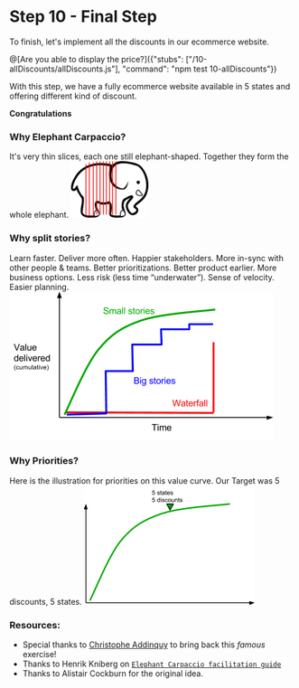 # Step 10 - Final Step

To finish, let's implement all the discounts in our ecommerce website.

@[Are you able to display the price?]({"stubs": ["/10-allDiscounts/allDiscounts.js"], "command": "npm test 10-allDiscounts"})

With this step, we have a fully ecommerce website available in 5 states and offering different kind of discount.

**Congratulations**

### Why Elephant Carpaccio?

It's very thin slices, each one still elephant-shaped. Together they form the whole elephant.
![priorities](elephant.png)

### Why split stories?
Learn faster. Deliver more often. Happier stakeholders. More in-sync with other people & teams. Better prioritizations. Better product earlier. More business options. Less risk (less time “underwater”). Sense of velocity. Easier planning.
![priorities](stories.png)

### Why Priorities?
Here is the illustration for priorities on this value curve. 
Our Target was 5 discounts, 5 states.
![priorities](priorities.png)

### Resources:
 - Special thanks to [Christophe Addinquy](https://www.linkedin.com/in/addinquy/) to bring back this _famous_ exercise!
 - Thanks to Henrik Kniberg on [`Elephant Carpaccio facilitation guide`](https://docs.google.com/document/d/1TCuuu-8Mm14oxsOnlk8DqfZAA1cvtYu9WGv67Yj_sSk/pub)
 - Thanks to Alistair Cockburn for the original idea.

